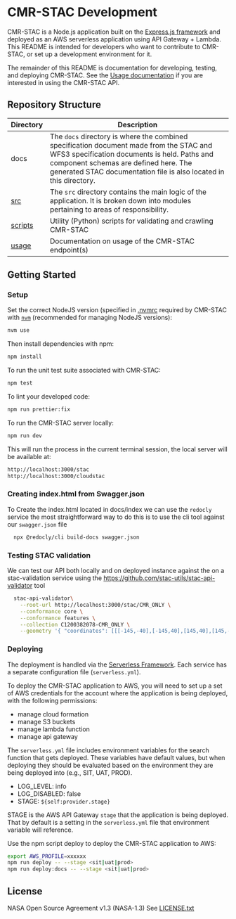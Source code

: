 # CMR-STAC Development

CMR-STAC is a Node.js application built on the [Express.js framework](https://expressjs.com/) and deployed as an AWS serverless application using API Gateway + Lambda. This README is intended for developers who want to contribute to CMR-STAC, or set up a development environment for it.

The remainder of this README is documentation for developing, testing, and deploying CMR-STAC. See the [Usage documentation](../docs/usage/usage.md) if you are interested in using the CMR-STAC API.

## Repository Structure

| Directory            | Description  |
| -------------------- | ------------ |
| docs  | The `docs` directory is where the combined specification document made from the STAC and WFS3 specification documents is held. Paths and component schemas are defined here. The generated STAC documentation file is also located in this directory. |
| [src](../src)    | The `src` directory contains the main logic of the application. It is broken down into modules pertaining to areas of responsibility.
| [scripts](../scripts) | Utility (Python) scripts for validating and crawling CMR-STAC |
| [usage](../docs/usage/usage.md)       | Documentation on usage of the CMR-STAC endpoint(s) |

## Getting Started

### Setup

Set the correct NodeJS version (specified in [.nvmrc](../.nvmrc) required
by CMR-STAC with [`nvm`](https://github.com/nvm-sh/nvm) (recommended for managing NodeJS versions):

```bash
nvm use
```

Then install dependencies with npm:

```bash
npm install
```

To run the unit test suite associated with CMR-STAC:

```bash
npm test
```

To lint your developed code:

```bash
npm run prettier:fix
```

To run the CMR-STAC server locally:

```bash
npm run dev
```

This will run the process in the current terminal session, the local server will be available at:

```bash
http://localhost:3000/stac
http://localhost:3000/cloudstac
```

### Creating index.html from Swagger.json

To Create the index.html located in docs/index we can use the `redocly` service
the most straightforward way to do this is to use the cli tool against our `swagger.json` file

```bash
  npx @redocly/cli build-docs swagger.json
```

### Testing STAC validation

We can test our API both locally and on deployed instance against the on a stac-validation service using the <https://github.com/stac-utils/stac-api-validator> tool

```bash
  stac-api-validator\
    --root-url http://localhost:3000/stac/CMR_ONLY \
    --conformance core \
    --conformance features \
    --collection C1200382078-CMR_ONLY \
    --geometry '{ "coordinates": [[[-145,-40],[-145,40],[145,40],[145,-40],[-145,-40]]],"type": "Polygon" }'
```

### Deploying

The deployment is handled via the [Serverless Framework](https://serverless.com). Each service has a
separate configuration file (`serverless.yml`).

To deploy the CMR-STAC application to AWS, you will need to set up a set of AWS credentials for the account where the application is being deployed, with the following permissions:

- manage cloud formation
- manage S3 buckets
- manage lambda function
- manage api gateway

The `serverless.yml` file includes environment variables for the search function that gets deployed. These variables have default values, but when deploying they should be evaluated based on the environment they are being deployed into (e.g., SIT, UAT, PROD).

- LOG_LEVEL: info
- LOG_DISABLED: false
- STAGE: `${self:provider.stage}`

STAGE is the AWS API Gateway `stage` that the application is being deployed. That by default is a setting in the `serverless.yml` file that environment variable will reference.

Use the npm script deploy to deploy the CMR-STAC application to AWS:

```bash
export AWS_PROFILE=xxxxxx
npm run deploy -- --stage <sit|uat|prod>
npm run deploy:docs -- --stage <sit|uat|prod>
```

## License

NASA Open Source Agreement v1.3 (NASA-1.3)
See [LICENSE.txt](../LICENSE.txt)
